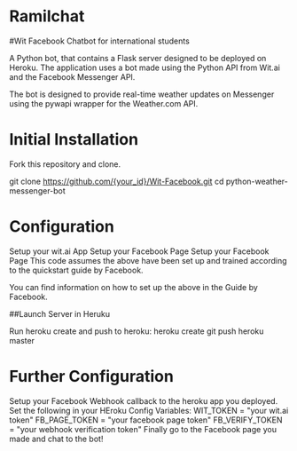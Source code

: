 # Ramilchat
#Wit Facebook Chatbot for international students

A Python bot, that contains a Flask server designed to be deployed on Heroku. The application uses a bot made using the Python API from Wit.ai and the Facebook Messenger API.

The bot is designed to provide real-time weather updates on Messenger using the pywapi wrapper for the Weather.com API.

# Initial Installation
Fork this repository and clone.

git clone https://github.com/{your_id}/Wit-Facebook.git
cd python-weather-messenger-bot
# Configuration
Setup your wit.ai App
Setup your Facebook Page
Setup your Facebook Page
This code assumes the above have been set up and trained according to the quickstart guide by Facebook.

You can find information on how to set up the above in the Guide by Facebook.

##Launch Server in Heruku

Run heroku create and push to heroku:
heroku create
git push heroku master
# Further Configuration
Setup your Facebook Webhook callback to the heroku app you deployed.
Set the following in your HEroku Config Variables:
WIT_TOKEN = "your wit.ai token"
FB_PAGE_TOKEN = "your facebook page token"
FB_VERIFY_TOKEN = "your webhook verification token"
Finally go to the Facebook page you made and chat to the bot!
